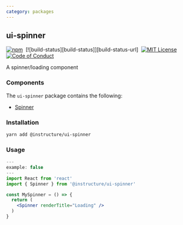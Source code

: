 ```yaml
---
category: packages
---
```


## ui-spinner

[![npm][npm]][npm-url]&nbsp;
[![build-status][build-status]][build-status-url]&nbsp;
[![MIT License][license-badge]][license]&nbsp;
[![Code of Conduct][coc-badge]][coc]

A spinner/loading component

### Components

The `ui-spinner` package contains the following:

- [Spinner](#Spinner)

### Installation

```sh
yarn add @instructure/ui-spinner
```

### Usage

```jsx
---
example: false
---
import React from 'react'
import { Spinner } from '@instructure/ui-spinner'

const MySpinner = () => {
  return (
    <Spinner renderTitle="Loading" />
  )
}
```

[npm]: https://img.shields.io/npm/v/@instructure/ui-spinner.svg
[npm-url]: https://npmjs.com/package/@instructure/ui-spinner
[license-badge]: https://img.shields.io/npm/l/instructure-ui.svg?style=flat-square
[license]: https://github.com/instructure/instructure-ui/blob/master/LICENSE
[coc-badge]: https://img.shields.io/badge/code%20of-conduct-ff69b4.svg?style=flat-square
[coc]: https://github.com/instructure/instructure-ui/blob/master/CODE_OF_CONDUCT.md
